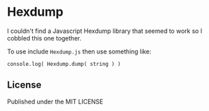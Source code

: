 # Hexdump

I couldn't find a Javascript Hexdump library that seemed to work so I cobbled this one together.

To use include `Hexdump.js` then use something like:

    console.log( Hexdump.dump( string ) )

## License

Published under the MIT LICENSE
